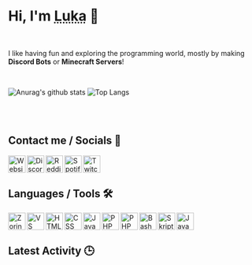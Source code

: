 # Hi, I'm <abbr title="TeamArt / TeamArty">Luka</abbr> 👋

<br />

I like having fun and exploring the programming world, mostly by making **Discord Bots** or **Minecraft Servers**!

<br />

![Anurag's github stats](https://github-readme-stats.vercel.app/api?username=teamarty&count_private=true&show_icons=true)
![Top Langs](https://github-readme-stats.vercel.app/api/top-langs/?username=teamarty&langs_count=8&layout=compact)

<br />
<br />

##  Contact me / Socials 💬
[<img align="left" src="https://crafatar.com/renders/head/afcfc118-6116-48af-a1e6-803477bfb247?overlay" width=35px alt="Website"/>][website]

[<img align="left" src="https://external-content.duckduckgo.com/iu/?u=https%3A%2F%2Fmaxcdn.icons8.com%2FShare%2Ficon%2FLogos%2Fdiscord_logo1600.png&f=1&nofb=1" width=35px alt="Discord" />][discord]

[<img align="left" src="https://external-content.duckduckgo.com/iu/?u=http%3A%2F%2Fwww.vectorico.com%2Fdownload%2Fsocial_media%2FReddit-Icon.png&f=1&nofb=1" width=35px alt="Reddit" />][reddit]

[<img align="left" src="https://external-content.duckduckgo.com/iu/?u=https%3A%2F%2Fimages-wixmp-ed30a86b8c4ca887773594c2.wixmp.com%2Fintermediary%2Ff%2F571e5943-4616-4654-bf99-10b3c98f8686%2Fd98301o-426f05ca-8fe5-4636-9009-db9dd1fca1f3.png&f=1&nofb=1" width=35px alt="Spotify" />][spotify]

[<img align="left" src="https://external-content.duckduckgo.com/iu/?u=https%3A%2F%2Fimages.smash.gg%2Fimages%2FprofileWidgetPageLayout%2F222587%2Fimage-d6355c4e6c90dbe119cbcb2fdfb571e3.png%3Fformat%3Dauto%26width%3D900%26fit%3Dcover&f=1&nofb=1" width=35px alt="Twitch" />][twitch]

<br />
<br />

## Languages / Tools 🛠️

<img align="left" src="https://duckduckgo.com/i/5452000b.png" width=35px alt="ZorinOS" />
<img align="left" src=" https://external-content.duckduckgo.com/iu/?u=https%3A%2F%2Ftse1.mm.bing.net%2Fth%3Fid%3DOIP.8nAVT4tTnoeqVj4ScdzPiwHaHY%26pid%3DApi&f=1" width=35px alt="VS Code" />
<img align="left" src="https://external-content.duckduckgo.com/iu/?u=https%3A%2F%2Fwww.pattasiwa.com%2Fassets%2Ficons%2Fhtml.png&f=1&nofb=1
Css https://external-content.duckduckgo.com/iu/?u=https%3A%2F%2Fclipground.com%2Fimages%2Fcss-3-logo-clipart.jpg&f=1&nofb=1" width=35px alt="HTML" />
<img align="left" src="https://external-content.duckduckgo.com/iu/?u=https%3A%2F%2Fclipground.com%2Fimages%2Fcss-3-logo-clipart.jpg&f=1&nofb=1" width=35px alt="CSS" />
<img align="left" src="https://external-content.duckduckgo.com/iu/?u=https%3A%2F%2Flogos-download.com%2Fwp-content%2Fuploads%2F2019%2F01%2FJavaScript_Logo.png&f=1&nofb=1" width=35px alt="JavaScript" />
<img align="left" src="https://external-content.duckduckgo.com/iu/?u=https%3A%2F%2Fpngimg.com%2Fuploads%2Fphp%2Fphp_PNG35.png&f=1&nofb=1" width=35px alt="PHP" />
<img align="left" src="https://git-scm.com/images/logos/logomark-orange@2x.png" width=35px alt="PHP" />
<img align="left" src="https://external-content.duckduckgo.com/iu/?u=https%3A%2F%2Ftse4.mm.bing.net%2Fth%3Fid%3DOIP.xKR6gz5els6BInm8gs_WRQHaII%26pid%3DApi&f=1" width=35px alt="Bash" />
<img align="left" src="https://external-content.duckduckgo.com/iu/?u=https%3A%2F%2Fmedia.forgecdn.net%2Fattachments%2F131%2F163%2Flogo-1000px.png&f=1&nofb=1" width=35px alt="Skript" />
<img align="left" src="https://external-content.duckduckgo.com/iu/?u=https%3A%2F%2Fmpng.subpng.com%2F20180404%2Febw%2Fkisspng-java-programming-computer-programming-programming-coffee-jar-5ac598db779939.2171835915228991634899.jpg&f=1&nofb=1" width=35px alt="Java" />

<br />
<br />

## Latest Activity 🕒

<!--START_SECTION:activity-->
<!--END_SECTION:activity-->

[website]: https://teamart.ml
[discord]: https://discord.gg/9dNWVuwTXc
[reddit]: https://reddit.com/u/TeamArty
[spotify]: https://open.spotify.com/user/q2fxnfkhb4vd5no5sh3u881ka
[twitch]: https://www.twitch.tv/teamarty
